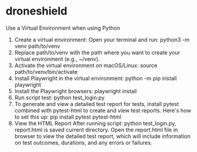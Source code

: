 # droneshield

Use a Virtual Environment when using Python

1. Create a virtual environment: Open your terminal and run: python3 -m venv path/to/venv
2. Replace path/to/venv with the path where you want to create your virtual environment (e.g., ~/venv).
3. Activate the virtual environment on macOS/Linux: source path/to/venv/bin/activate
4. Install Playwright in the virtual environment: python -m pip install playwright
5. Install the Playwright browsers: playwright install
6. Run script test: python test_login.py
7. To generate and view a detailed test report for tests, install pytest combined with pytest-html to create and view test reports.
   Here's how to set this up: pip install pytest pytest-html
8. View the HTML Report
   After running script: python test_login.py, report.html is saved current directory.
   Open the report.html file in  browser to view the detailed test report, which will include information on test outcomes, durations, and any errors or failures.
